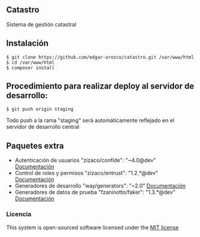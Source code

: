 ## Catastro

Sistema de gestión catastral

## Instalación
    
    $ git clone https://github.com/edgar-orozco/catastro.git /var/www/html
    $ cd /var/www/html
    $ composer install

## Procedimiento para realizar deploy al servidor de desarrollo:
    $ git push origin staging
Todo push a la rama "staging" será automáticamente reflejado en el servidor de desarrollo central

## Paquetes extra
* Autenticación de usuarios      "zizaco/confide": "~4.0@dev" [Documentación](https://github.com/Zizaco/confide)
* Control de roles y permisos    "zizaco/entrust": "1.2.*@dev" [Documentación](https://github.com/Zizaco/entrust)
* Generadores de desarrollo      "way/generators": "~2.0"  [Documentación](https://github.com/JeffreyWay/Laravel-4-Generators)
* Generadores de datos de prueba "fzaninotto/faker": "1.3.*@dev" [Documentación](https://github.com/fzaninotto/Faker)



### Licencia

This system is open-sourced software licensed under the [MIT license](http://opensource.org/licenses/MIT)

